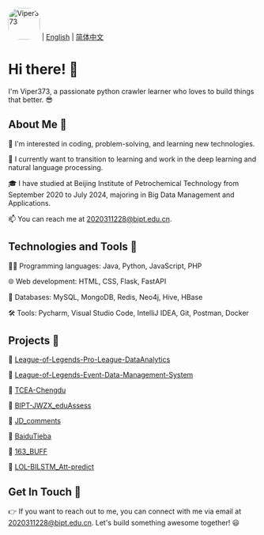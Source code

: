 <img src="https://viper3-1318672778.cos.ap-beijing.myqcloud.com/user/Deft%E5%8D%81%E5%B9%B4%E7%A3%A8%E4%B8%80%E5%89%91%E5%A4%BA%E5%86%A0.jpg" alt="Viper373" style="width: 64px; height: auto; border-radius: 24px;"> | [English](./README.md) | [简体中文](./README.zh.md)

# Hi there! 👋  

I'm Viper373, a passionate python crawler learner who loves to build things that better. 😎

## About Me 🎨
👀 I'm interested in coding, problem-solving, and learning new technologies.

🌱 I currently want to transition to learning and work in the deep learning and natural language processing.

🎓 I have studied at Beijing Institute of Petrochemical Technology from September 2020 to July 2024, majoring in Big Data Management and Applications.

📫 You can reach me at 2020311228@bipt.edu.cn.

## Technologies and Tools 🚁
👨‍💻 Programming languages: Java, Python, JavaScript, PHP

🌐 Web development: HTML, CSS, Flask, FastAPI

💾 Databases: MySQL, MongoDB, Redis, Neo4j, Hive, HBase

🛠️ Tools: Pycharm, Visual Studio Code, IntelliJ IDEA, Git, Postman, Docker

## Projects 🚥
🚀 [League-of-Legends-Pro-League-DataAnalytics](https://github.com/Viper373/League-of-Legends-Pro-League-DataAnalytics)

🚀 [League-of-Legends-Event-Data-Management-System](https://github.com/Viper373/League-of-Legends-Event-Data-Management-System)

🚀 [TCEA-Chengdu](https://github.com/Viper373/TCEA-Chengdu)

🚀 [BIPT-JWZX_eduAssess](https://github.com/Viper373/BIPT-JWZX_eduAssess)

🚀 [JD_comments](https://github.com/Viper373/JD_comments)

🚀 [BaiduTieba](https://github.com/Viper373/BaiduTieba)

🚀 [163_BUFF](https://github.com/Viper373/163_BUFF)

🚀 [LOL-BILSTM_Att-predict](https://github.com/Viper373/LOL-BILSTM_Att-predict)

## Get In Touch 🌈
👉 If you want to reach out to me, you can connect with me via email at 2020311228@bipt.edu.cn. Let's build something awesome together! 😃
